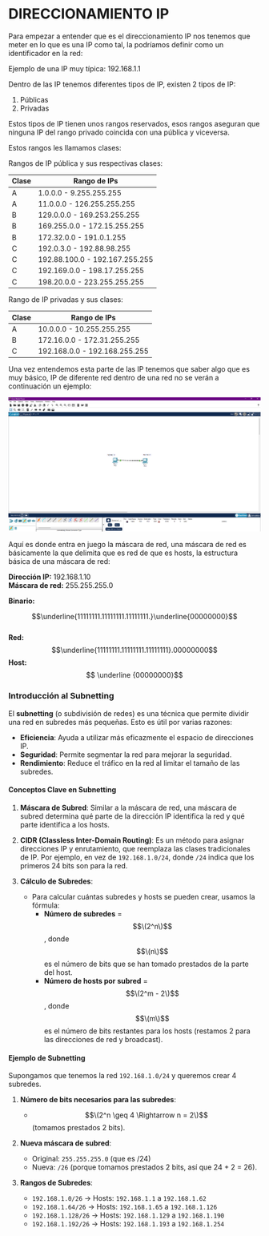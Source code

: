 # DIRECCIONAMIENTO IP

Para empezar a entender que es el direccionamiento IP nos tenemos que meter en lo que es una IP como tal, la podríamos definir como un identificador en la red:

Ejemplo de una IP muy típica: 192.168.1.1

Dentro de las IP tenemos diferentes tipos de IP, existen 2 tipos de IP:

1. Públicas
2. Privadas

Estos tipos de IP tienen unos rangos reservados, esos rangos aseguran que ninguna IP del rango privado coincida con una pública y viceversa.

Estos rangos les llamamos clases:

Rangos de IP pública y sus respectivas clases:

| Clase  | Rango de IPs                          |
|--------|---------------------------------------|
| A      | 1.0.0.0 - 9.255.255.255               |
| A      | 11.0.0.0 - 126.255.255.255            |
| B      | 129.0.0.0 - 169.253.255.255           |
| B      | 169.255.0.0 - 172.15.255.255          |
| B      | 172.32.0.0 - 191.0.1.255              |
| C      | 192.0.3.0 - 192.88.98.255             |
| C      | 192.88.100.0 - 192.167.255.255        |
| C      | 192.169.0.0 - 198.17.255.255          |
| C      | 198.20.0.0 - 223.255.255.255          |


Rango de IP privadas y sus clases:

| Clase  | Rango de IPs                          |
|--------|---------------------------------------|
| A      | 10.0.0.0 - 10.255.255.255             |
| B      | 172.16.0.0 - 172.31.255.255           |
| C      | 192.168.0.0 - 192.168.255.255         |


Una vez entendemos esta parte de las IP tenemos que saber algo que es muy básico, IP de diferente red dentro de una red no se verán a continuación un ejemplo:

![La imagen no carga](https://github.com/v019-exe/redes/blob/master/Assets/Images/image.png)

Aquí es donde entra en juego la máscara de red, una máscara de red es básicamente la que delimita que es red de que es hosts, la estructura básica de una máscara de red:

**Dirección IP:** 192.168.1.10  
**Máscara de red:** 255.255.255.0  

**Binario:**  

$$\underline{11111111.11111111.11111111.}\underline{00000000}$$  
**Red:** $$\underline{11111111.11111111.11111111}.00000000$$ 
**Host:**$$ \underline {00000000}$$



### Introducción al Subnetting

El **subnetting** (o subdivisión de redes) es una técnica que permite dividir una red en subredes más pequeñas. Esto es útil por varias razones:

- **Eficiencia**: Ayuda a utilizar más eficazmente el espacio de direcciones IP.
- **Seguridad**: Permite segmentar la red para mejorar la seguridad.
- **Rendimiento**: Reduce el tráfico en la red al limitar el tamaño de las subredes.

#### Conceptos Clave en Subnetting

1. **Máscara de Subred**: Similar a la máscara de red, una máscara de subred determina qué parte de la dirección IP identifica la red y qué parte identifica a los hosts. 

2. **CIDR (Classless Inter-Domain Routing)**: Es un método para asignar direcciones IP y enrutamiento, que reemplaza las clases tradicionales de IP. Por ejemplo, en vez de `192.168.1.0/24`, donde `/24` indica que los primeros 24 bits son para la red.

3. **Cálculo de Subredes**:
   - Para calcular cuántas subredes y hosts se pueden crear, usamos la fórmula:
     - **Número de subredes** = $$\(2^n\)$$, donde $$\(n\)$$ es el número de bits que se han tomado prestados de la parte del host.
     - **Número de hosts por subred** = $$\(2^m - 2\)$$, donde $$\(m\)$$ es el número de bits restantes para los hosts (restamos 2 para las direcciones de red y broadcast).

#### Ejemplo de Subnetting

Supongamos que tenemos la red `192.168.1.0/24` y queremos crear 4 subredes. 

1. **Número de bits necesarios para las subredes**:
   - $$\(2^n \geq 4 \Rightarrow n = 2\)$$ (tomamos prestados 2 bits).

2. **Nueva máscara de subred**:
   - Original: `255.255.255.0` (que es /24)
   - Nueva: `/26` (porque tomamos prestados 2 bits, así que 24 + 2 = 26).

3. **Rangos de Subredes**:
   - `192.168.1.0/26` -> Hosts: `192.168.1.1` a `192.168.1.62`
   - `192.168.1.64/26` -> Hosts: `192.168.1.65` a `192.168.1.126`
   - `192.168.1.128/26` -> Hosts: `192.168.1.129` a `192.168.1.190`
   - `192.168.1.192/26` -> Hosts: `192.168.1.193` a `192.168.1.254`




